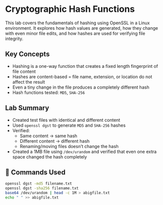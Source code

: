 # Cryptographic Hash Functions

This lab covers the fundamentals of hashing using OpenSSL in a Linux environment. It explores how hash values are generated, how they change with even minor file edits, and how hashes are used for verifying file integrity.

## Key Concepts
- Hashing is a one-way function that creates a fixed length fingerprint of file content
- Hashes are content-based = file name, extension, or location do not affect the result
- Even a tiny change in the file produces a completely different hash
- Hash functions tested: `MD5`, `SHA-256`

##  Lab Summary
- Created test files with identical and different content
- Used `openssl dgst` to generate `MD5` and `SHA-256` hashes
- Verified:
  - Same content → same hash
  - Different content → different hash
  - Renaming/moving files doesn’t change the hash
- Created a 1MB file using `/dev/urandom` and verified that even one extra space changed the hash completely

## 🔧 Commands Used
```bash
openssl dgst -md5 filename.txt
openssl dgst -sha256 filename.txt
base64 /dev/urandom | head -c 1M > abigfile.txt
echo " " >> abigfile.txt
